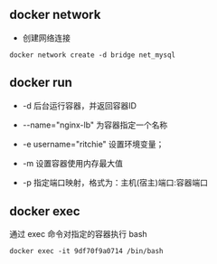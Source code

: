 ## docker network


* 创建网络连接
```
docker network create -d bridge net_mysql
```

## docker run

* -d 后台运行容器，并返回容器ID

* --name="nginx-lb" 为容器指定一个名称

* -e username="ritchie" 设置环境变量；

* -m 设置容器使用内存最大值

* -p 指定端口映射，格式为：主机(宿主)端口:容器端口

## docker exec 

通过 exec 命令对指定的容器执行 bash

```
docker exec -it 9df70f9a0714 /bin/bash
```
